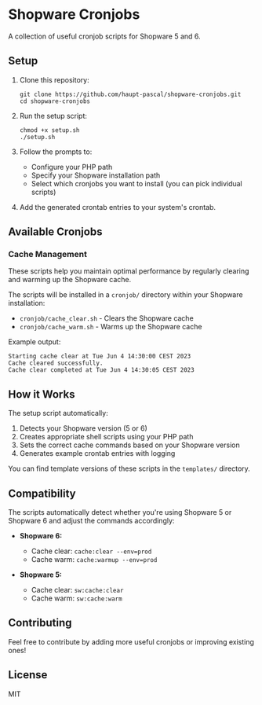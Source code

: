 # Shopware Cronjobs

A collection of useful cronjob scripts for Shopware 5 and 6.

## Setup

1. Clone this repository:
   ```
   git clone https://github.com/haupt-pascal/shopware-cronjobs.git
   cd shopware-cronjobs
   ```

2. Run the setup script:
   ```
   chmod +x setup.sh
   ./setup.sh
   ```

3. Follow the prompts to:
   - Configure your PHP path
   - Specify your Shopware installation path
   - Select which cronjobs you want to install (you can pick individual scripts)

4. Add the generated crontab entries to your system's crontab.

## Available Cronjobs

### Cache Management

These scripts help you maintain optimal performance by regularly clearing and warming up the Shopware cache.

The scripts will be installed in a `cronjob/` directory within your Shopware installation:
- `cronjob/cache_clear.sh` - Clears the Shopware cache
- `cronjob/cache_warm.sh` - Warms up the Shopware cache

Example output:
```
Starting cache clear at Tue Jun 4 14:30:00 CEST 2023
Cache cleared successfully.
Cache clear completed at Tue Jun 4 14:30:05 CEST 2023
```

## How it Works

The setup script automatically:
1. Detects your Shopware version (5 or 6)
2. Creates appropriate shell scripts using your PHP path
3. Sets the correct cache commands based on your Shopware version
4. Generates example crontab entries with logging

You can find template versions of these scripts in the `templates/` directory.

## Compatibility

The scripts automatically detect whether you're using Shopware 5 or Shopware 6 and adjust the commands accordingly:

- **Shopware 6:**
  - Cache clear: `cache:clear --env=prod`
  - Cache warm: `cache:warmup --env=prod`

- **Shopware 5:**
  - Cache clear: `sw:cache:clear`
  - Cache warm: `sw:cache:warm`

## Contributing

Feel free to contribute by adding more useful cronjobs or improving existing ones!

## License

MIT
